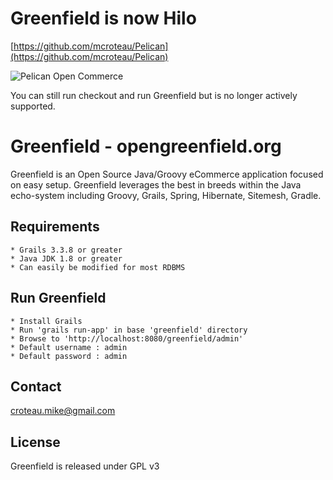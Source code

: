 # Greenfield is now Hilo 

[https://github.com/mcroteau/Pelican](https://github.com/mcroteau/Pelican)

![Pelican Open Commerce](http://openabc.xyz/images/hilo-icon.png)


You can still run checkout and run Greenfield but is no longer actively supported.


# Greenfield - opengreenfield.org

Greenfield is an Open Source Java/Groovy eCommerce application focused on easy setup. Greenfield leverages the best in breeds within the Java echo-system including Groovy, Grails, Spring, Hibernate, Sitemesh, Gradle.


## Requirements
	* Grails 3.3.8 or greater
	* Java JDK 1.8 or greater
	* Can easily be modified for most RDBMS


## Run Greenfield
	* Install Grails
	* Run 'grails run-app' in base 'greenfield' directory
	* Browse to 'http://localhost:8080/greenfield/admin'
	* Default username : admin
	* Default password : admin


## Contact
	
croteau.mike@gmail.com
	


## License

Greenfield is released under GPL v3

